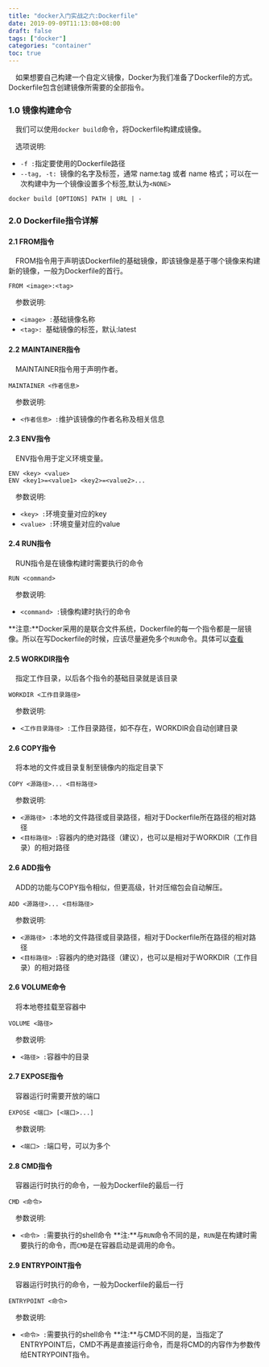 ```yaml
---
title: "docker入门实战之六:Dockerfile"
date: 2019-09-09T11:13:08+08:00
draft: false
tags: ["docker"]
categories: "container"
toc: true
---
```

&emsp;如果想要自己构建一个自定义镜像，Docker为我们准备了Dockerfile的方式。Dockerfile包含创建镜像所需要的全部指令。

### 1.0 镜像构建命令
&emsp;我们可以使用`docker build`命令，将Dockerfile构建成镜像。

&emsp;选项说明:

- `-f :`指定要使用的Dockerfile路径
- `--tag, -t: `镜像的名字及标签，通常 name:tag 或者 name 格式；可以在一次构建中为一个镜像设置多个标签,默认为`<NONE>`

```shell
docker build [OPTIONS] PATH | URL | -
```

### 2.0 Dockerfile指令详解

#### 2.1 FROM指令
&emsp;FROM指令用于声明该Dockerfile的基础镜像，即该镜像是基于哪个镜像来构建新的镜像，一般为Dockerfile的首行。
```shell
FROM <image>:<tag>
```
&emsp;参数说明:

- `<image> :`基础镜像名称
- `<tag>: `基础镜像的标签，默认:latest

#### 2.2 MAINTAINER指令
&emsp;MAINTAINER指令用于声明作者。
```shell
MAINTAINER <作者信息>
```
&emsp;参数说明:

- `<作者信息> :`维护该镜像的作者名称及相关信息

#### 2.3 ENV指令
&emsp;ENV指令用于定义环境变量。
```shell
ENV <key> <value>
ENV <key1>=<value1> <key2>=<value2>...
```
&emsp;参数说明:

- `<key> :`环境变量对应的key
- `<value> :`环境变量对应的value

#### 2.4 RUN指令
&emsp;RUN指令是在镜像构建时需要执行的命令
```shell
RUN <command>
```
&emsp;参数说明:

- `<command> :`镜像构建时执行的命令

**注意:**Docker采用的是联合文件系统，Dockerfile的每一个指令都是一层镜像。所以在写Dockerfile的时候，应该尽量避免多个`RUN`命令。具体可以[查看](http://jovi.io/post/docker-image-optimization/)

#### 2.5 WORKDIR指令
&emsp;指定工作目录，以后各个指令的基础目录就是该目录
```shell
WORKDIR <工作目录路径>
```
&emsp;参数说明:

- `<工作目录路径> :`工作目录路径，如不存在，WORKDIR会自动创建目录

#### 2.6 COPY指令
&emsp;将本地的文件或目录复制至镜像内的指定目录下
```shell
COPY <源路径>... <目标路径>
```
&emsp;参数说明:

- `<源路径> :`本地的文件路径或目录路径，相对于Dockerfile所在路径的相对路径
- `<目标路径> :`容器内的绝对路径（建议），也可以是相对于WORKDIR（工作目录）的相对路径

#### 2.6 ADD指令
&emsp;ADD的功能与COPY指令相似，但更高级，针对压缩包会自动解压。
```shell
ADD <源路径>... <目标路径>
```
&emsp;参数说明:

- `<源路径> :`本地的文件路径或目录路径，相对于Dockerfile所在路径的相对路径
- `<目标路径> :`容器内的绝对路径（建议），也可以是相对于WORKDIR（工作目录）的相对路径

#### 2.6 VOLUME命令
&emsp;将本地卷挂载至容器中
```shell
VOLUME <路径>
```
&emsp;参数说明:

- `<路径> :`容器中的目录

#### 2.7 EXPOSE指令
&emsp;容器运行时需要开放的端口
```shell
EXPOSE <端口> [<端口>...]
```
&emsp;参数说明:

- `<端口> :`端口号，可以为多个

#### 2.8 CMD指令
&emsp;容器运行时执行的命令，一般为Dockerfile的最后一行
```shell
CMD <命令>
```
&emsp;参数说明:

- `<命令> :`需要执行的shell命令
**注:**与`RUN`命令不同的是，`RUN`是在构建时需要执行的命令，而`CMD`是在容器启动是调用的命令。

#### 2.9 ENTRYPOINT指令
&emsp;容器运行时执行的命令，一般为Dockerfile的最后一行
```shell
ENTRYPOINT <命令>
```
&emsp;参数说明:

- `<命令> :`需要执行的shell命令
**注:**与CMD不同的是，当指定了ENTRYPOINT后，CMD不再是直接运行命令，而是将CMD的内容作为参数传给ENTRYPOINT指令。



